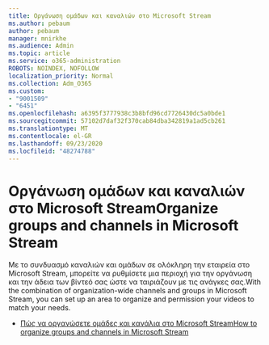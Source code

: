 ```yaml
---
title: Οργάνωση ομάδων και καναλιών στο Microsoft Stream
ms.author: pebaum
author: pebaum
manager: mnirkhe
ms.audience: Admin
ms.topic: article
ms.service: o365-administration
ROBOTS: NOINDEX, NOFOLLOW
localization_priority: Normal
ms.collection: Adm_O365
ms.custom:
- "9001509"
- "6451"
ms.openlocfilehash: a6395f3777938c3b8bfd96cd7726430dc5a0bde1
ms.sourcegitcommit: 57102d7daf32f370cab84dba342819a1ad5cb261
ms.translationtype: MT
ms.contentlocale: el-GR
ms.lasthandoff: 09/23/2020
ms.locfileid: "48274788"
---
```

# <a name="organize-groups-and-channels-in-microsoft-stream"></a><span data-ttu-id="b41ff-102">Οργάνωση ομάδων και καναλιών στο Microsoft Stream</span><span class="sxs-lookup"><span data-stu-id="b41ff-102">Organize groups and channels in Microsoft Stream</span></span>

<span data-ttu-id="b41ff-103">Με το συνδυασμό καναλιών και ομάδων σε ολόκληρη την εταιρεία στο Microsoft Stream, μπορείτε να ρυθμίσετε μια περιοχή για την οργάνωση και την άδεια των βίντεό σας ώστε να ταιριάζουν με τις ανάγκες σας.</span><span class="sxs-lookup"><span data-stu-id="b41ff-103">With the combination of organization-wide channels and groups in Microsoft Stream, you can set up an area to organize and permission your videos to match your needs.</span></span>  

- [<span data-ttu-id="b41ff-104">Πώς να οργανώσετε ομάδες και κανάλια στο Microsoft Stream</span><span class="sxs-lookup"><span data-stu-id="b41ff-104">How to organize groups and channels in Microsoft Stream</span></span>](https://docs.microsoft.com/stream/groups-channels-organization)
